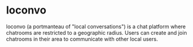 # loconvo

loconvo (a portmanteau of "local conversations") is a chat platform where chatrooms are restricted to a geographic radius.
Users can create and join chatrooms in their area to communicate with other local users.
